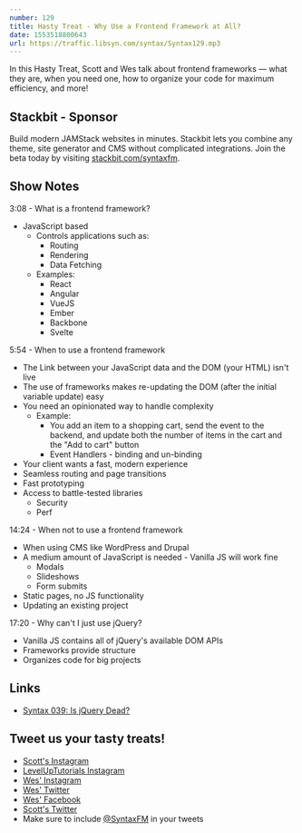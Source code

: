 ```yaml
---
number: 129
title: Hasty Treat - Why Use a Frontend Framework at All?
date: 1553518800643
url: https://traffic.libsyn.com/syntax/Syntax129.mp3
---
```


In this Hasty Treat, Scott and Wes talk about frontend frameworks — what they are, when you need one, how to organize your code for maximum efficiency, and more!

## Stackbit - Sponsor

Build modern JAMStack websites in minutes. Stackbit lets you combine any theme, site generator and CMS without complicated integrations. Join the beta today by visiting [stackbit.com/syntaxfm](https://www.stackbit.com/syntaxfm/).

## Show Notes

3:08 - What is a frontend framework?

* JavaScript based
    * Controls applications such as:
    	* Routing
    	* Rendering
    	* Data Fetching
	* Examples:
    	* React
    	* Angular
    	* VueJS
    	* Ember
    	* Backbone
    	* Svelte

5:54 - When to use a frontend framework

* The Link between your JavaScript data and the DOM (your HTML) isn't live
* The use of frameworks makes re-updating the DOM (after the initial variable update) easy
* You need an opinionated way to handle complexity
    * Example:
    	* You add an item to a shopping cart, send the event to the backend, and update both the number of items in the cart and the "Add to cart" button
    	* Event Handlers - binding and un-binding
* Your client wants a fast, modern experience
* Seamless routing and page transitions
* Fast prototyping
* Access to battle-tested libraries
    * Security
    * Perf

14:24 - When not to use a frontend framework

* When using CMS like WordPress and Drupal
* A medium amount of JavaScript is needed - Vanilla JS will work fine
    * Modals
    * Slideshows
    * Form submits
* Static pages, no JS functionality
* Updating an existing project

17:20 - Why can't I just use jQuery?

* Vanilla JS contains all of jQuery's available DOM APIs 
* Frameworks provide structure
* Organizes code for big projects

## Links
* [Syntax 039: Is jQuery Dead?](https://syntax.fm/show/039/is-jquery-dead)

## Tweet us your tasty treats!
* [Scott's Instagram](https://www.instagram.com/stolinski/)
* [LevelUpTutorials Instagram](https://www.instagram.com/LevelUpTutorials/)
* [Wes' Instagram](https://www.instagram.com/wesbos/)
* [Wes' Twitter](https://twitter.com/wesbos)
* [Wes' Facebook](https://www.facebook.com/wesbos.developer)
* [Scott's Twitter](https://twitter.com/stolinski)
* Make sure to include [@SyntaxFM](https://twitter.com/SyntaxFM) in your tweets